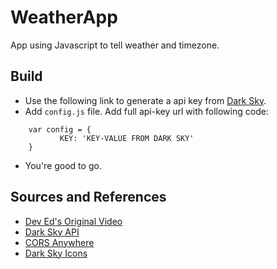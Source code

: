 # WeatherApp
App using Javascript to tell weather and timezone.



## Build

- Use the following link to generate a api key from [Dark Sky](https://darksky.net/dev).
- Add `config.js` file. Add full api-key url with following code: 
 ```
     var config = {
            KEY: 'KEY-VALUE FROM DARK SKY'
     }
 ```
- You're good to go.



## Sources and References

- [Dev Ed's Original Video](https://www.youtube.com/watch?v=wPElVpR1rwA)
- [Dark Sky API](https://darksky.net/dev)
- [CORS Anywhere](https://cors-anywhere.herokuapp.com/)
- [Dark Sky Icons](https://darkskyapp.github.io/skycons/)

